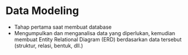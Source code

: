# Data Modeling
- Tahap pertama saat membuat database
- Mengumpulkan dan menganalisa data yang diperlukan, kemudian membuat Entity Relational Diagram (ERD) berdasarkan data tersebut (struktur, relasi, bentuk, dll.)


